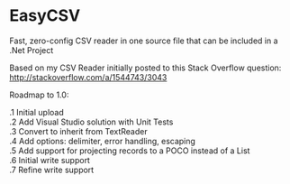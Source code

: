 EasyCSV
=======

Fast, zero-config CSV reader in one source file that can be included in a .Net Project

Based on my CSV Reader initially posted to this Stack Overflow question:
http://stackoverflow.com/a/1544743/3043

Roadmap to 1.0:

.1 Initial upload  
.2 Add Visual Studio solution with Unit Tests  
.3 Convert to inherit from TextReader  
.4 Add options: delimiter, error handling, escaping  
.5 Add support for projecting records to a POCO instead of a List<string>  
.6 Initial write support  
.7 Refine write support
